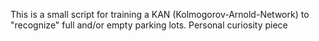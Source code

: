 This is a small script for training a KAN (Kolmogorov-Arnold-Network) to "recognize" full and/or empty parking lots. Personal curiosity piece
